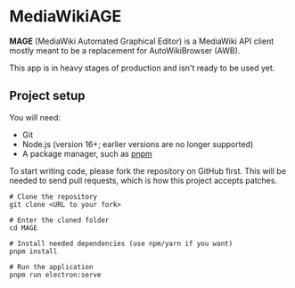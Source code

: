 # MediaWikiAGE

**MAGE** (MediaWiki Automated Graphical Editor) is a MediaWiki API client mostly meant to be a replacement for AutoWikiBrowser (AWB).

This app is in heavy stages of production and isn't ready to be used yet.

## Project setup
You will need:
* Git
* Node.js (version 16+; earlier versions are no longer supported)
* A package manager, such as [pnpm](https://pnpm.js.org/)

To start writing code, please fork the repository on GitHub first. This will be needed to send pull requests, which is how this project accepts patches.

```
# Clone the repository
git clone <URL to your fork>

# Enter the cloned folder
cd MAGE

# Install needed dependencies (use npm/yarn if you want)
pnpm install

# Run the application
pnpm run electron:serve
```
